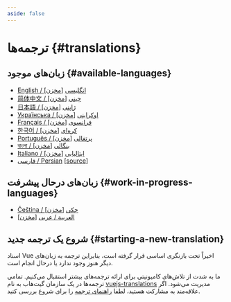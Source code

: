 ```yaml
---
aside: false
---
```


# ترجمه‌ها {#translations}

## زبان‌های موجود {#available-languages}

- [English / انگلیسی](https://vuejs.org/) [[مخزن](https://github.com/vuejs/docs)]
- [简体中文 / چینی](https://cn.vuejs.org/) [[مخزن](https://github.com/vuejs-translations/docs-zh-cn)]
- [日本語 / ژاپنی](https://ja.vuejs.org/) [[مخزن](https://github.com/vuejs-translations/docs-ja)]
- [Українська / اوکراینی](https://ua.vuejs.org/) [[مخزن](https://github.com/vuejs-translations/docs-uk)]
- [Français / فرانسوی](https://fr.vuejs.org) [[مخزن](https://github.com/vuejs-translations/docs-fr)]
- [한국어 / کره‌ای](https://ko.vuejs.org) [[مخزن](https://github.com/vuejs-translations/docs-ko)]
- [Português / پرتغالی](https://pt.vuejs.org) [[مخزن](https://github.com/vuejs-translations/docs-pt)]
- [বাংলা / بنگالی](https://bn.vuejs.org) [[مخزن](https://github.com/vuejs-translations/docs-bn)]
- [Italiano / ایتالیایی](https://it.vuejs.org) [[مخزن](https://github.com/vuejs-translations/docs-it)]
- [فارسی / Persian](https://fa.vuejs.org) [[source](https://github.com/vuejs-translations/docs-fa)]

## زبان‌های درحال پیشرفت {#work-in-progress-languages}

- [Čeština / چکی](https://cs.vuejs.org/) [[مخزن](https://github.com/vuejs-translations/docs-cs)]
- [العربية / عربی](https://ar.vuejs.org/) [[مخزن](https://github.com/vuejs-translations/docs-ar)]

## شروع یک ترجمه جدید {#starting-a-new-translation}

اسناد Vue اخیراً تحت بازنگری اساسی قرار گرفته است، بنابراین ترجمه به زبان‌های دیگر هنوز وجود ندارد یا درحال انجام است.

ما به شدت از تلاش‌های کامیونیتی برای ارائه ترجمه‌های بیشتر استقبال می‌کنیم. تمامی ترجمه‌ها در یک سازمان گیت‌هاب به نام [vuejs-translations](https://github.com/vuejs-translations/) مدیریت می‌شود. اگر علاقه‌مند به مشارکت هستید، لطفا [راهنمای ترجمه](https://github.com/vuejs-translations/guidelines/blob/main/README.md) را برای شروع بررسی کنید.
